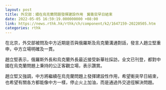 ```yaml
---
layout: post
title: 外交部：續在烏克蘭問題發揮建設作用　冀衝突早日結束
date: 2022-05-05 16:59:19.000000000 +08:00
link: https://news.rthk.hk/rthk/ch/component/k2/1647159-20220505.htm
categories: rthk
---
```


在北京，外交部被問及中方近期是否與俄羅斯及烏克蘭溝通對話，發言人趙立堅重申，中方立場明確及一貫。

趙立堅表示，俄羅斯外長和烏克蘭外長最近接受新華社採訪，全文已刊登，都對中國在烏克蘭問題上秉持的公正客觀立場，表示讚賞。

趙立堅又強調，中方將繼續在烏克蘭問題上發揮建設性作用，希望衝突早日結束，也希望有關各方都能像中方一樣，停止火上加油，而是通過外交途徑解決問題。
